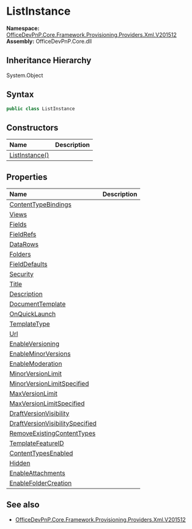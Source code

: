 # ListInstance
  

**Namespace:** [OfficeDevPnP.Core.Framework.Provisioning.Providers.Xml.V201512](OfficeDevPnP.Core.Framework.Provisioning.Providers.Xml.V201512.md)  
**Assembly:** OfficeDevPnP.Core.dll  
## Inheritance Hierarchy
System.Object  
## Syntax
```C#
public class ListInstance
```
## Constructors
|**Name**|**Description**|
|:-----|:-----|
| [ListInstance()](OfficeDevPnP.Core.Framework.Provisioning.Providers.Xml.V201512.ListInstance.Constructor1details.md) | 
## Properties
|**Name**|**Description**|
|:-----|:-----|
| [ContentTypeBindings](OfficeDevPnP.Core.Framework.Provisioning.Providers.Xml.V201512.ListInstance.ContentTypeBindings.md) | 
| [Views](OfficeDevPnP.Core.Framework.Provisioning.Providers.Xml.V201512.ListInstance.Views.md) | 
| [Fields](OfficeDevPnP.Core.Framework.Provisioning.Providers.Xml.V201512.ListInstance.Fields.md) | 
| [FieldRefs](OfficeDevPnP.Core.Framework.Provisioning.Providers.Xml.V201512.ListInstance.FieldRefs.md) | 
| [DataRows](OfficeDevPnP.Core.Framework.Provisioning.Providers.Xml.V201512.ListInstance.DataRows.md) | 
| [Folders](OfficeDevPnP.Core.Framework.Provisioning.Providers.Xml.V201512.ListInstance.Folders.md) | 
| [FieldDefaults](OfficeDevPnP.Core.Framework.Provisioning.Providers.Xml.V201512.ListInstance.FieldDefaults.md) | 
| [Security](OfficeDevPnP.Core.Framework.Provisioning.Providers.Xml.V201512.ListInstance.Security.md) | 
| [Title](OfficeDevPnP.Core.Framework.Provisioning.Providers.Xml.V201512.ListInstance.Title.md) | 
| [Description](OfficeDevPnP.Core.Framework.Provisioning.Providers.Xml.V201512.ListInstance.Description.md) | 
| [DocumentTemplate](OfficeDevPnP.Core.Framework.Provisioning.Providers.Xml.V201512.ListInstance.DocumentTemplate.md) | 
| [OnQuickLaunch](OfficeDevPnP.Core.Framework.Provisioning.Providers.Xml.V201512.ListInstance.OnQuickLaunch.md) | 
| [TemplateType](OfficeDevPnP.Core.Framework.Provisioning.Providers.Xml.V201512.ListInstance.TemplateType.md) | 
| [Url](OfficeDevPnP.Core.Framework.Provisioning.Providers.Xml.V201512.ListInstance.Url.md) | 
| [EnableVersioning](OfficeDevPnP.Core.Framework.Provisioning.Providers.Xml.V201512.ListInstance.EnableVersioning.md) | 
| [EnableMinorVersions](OfficeDevPnP.Core.Framework.Provisioning.Providers.Xml.V201512.ListInstance.EnableMinorVersions.md) | 
| [EnableModeration](OfficeDevPnP.Core.Framework.Provisioning.Providers.Xml.V201512.ListInstance.EnableModeration.md) | 
| [MinorVersionLimit](OfficeDevPnP.Core.Framework.Provisioning.Providers.Xml.V201512.ListInstance.MinorVersionLimit.md) | 
| [MinorVersionLimitSpecified](OfficeDevPnP.Core.Framework.Provisioning.Providers.Xml.V201512.ListInstance.MinorVersionLimitSpecified.md) | 
| [MaxVersionLimit](OfficeDevPnP.Core.Framework.Provisioning.Providers.Xml.V201512.ListInstance.MaxVersionLimit.md) | 
| [MaxVersionLimitSpecified](OfficeDevPnP.Core.Framework.Provisioning.Providers.Xml.V201512.ListInstance.MaxVersionLimitSpecified.md) | 
| [DraftVersionVisibility](OfficeDevPnP.Core.Framework.Provisioning.Providers.Xml.V201512.ListInstance.DraftVersionVisibility.md) | 
| [DraftVersionVisibilitySpecified](OfficeDevPnP.Core.Framework.Provisioning.Providers.Xml.V201512.ListInstance.DraftVersionVisibilitySpecified.md) | 
| [RemoveExistingContentTypes](OfficeDevPnP.Core.Framework.Provisioning.Providers.Xml.V201512.ListInstance.RemoveExistingContentTypes.md) | 
| [TemplateFeatureID](OfficeDevPnP.Core.Framework.Provisioning.Providers.Xml.V201512.ListInstance.TemplateFeatureID.md) | 
| [ContentTypesEnabled](OfficeDevPnP.Core.Framework.Provisioning.Providers.Xml.V201512.ListInstance.ContentTypesEnabled.md) | 
| [Hidden](OfficeDevPnP.Core.Framework.Provisioning.Providers.Xml.V201512.ListInstance.Hidden.md) | 
| [EnableAttachments](OfficeDevPnP.Core.Framework.Provisioning.Providers.Xml.V201512.ListInstance.EnableAttachments.md) | 
| [EnableFolderCreation](OfficeDevPnP.Core.Framework.Provisioning.Providers.Xml.V201512.ListInstance.EnableFolderCreation.md) | 
## See also
- [OfficeDevPnP.Core.Framework.Provisioning.Providers.Xml.V201512](OfficeDevPnP.Core.Framework.Provisioning.Providers.Xml.V201512.md)
